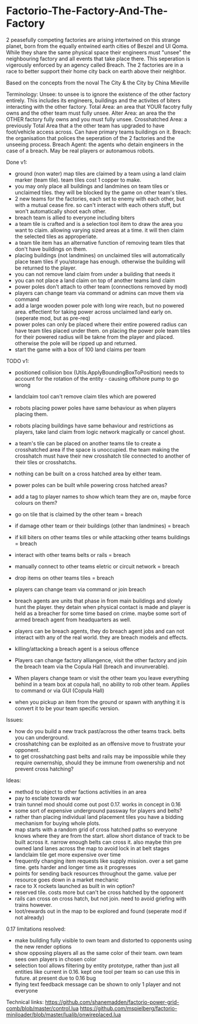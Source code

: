 # Factorio-The-Factory-And-The-Factory

2 peasefully competing factories are arising intertwined on this strange planet, born from the equally entwined earth cities of Beszel and UI Qoma. While they share the same physical space their engineers must "unsee" the neighbouring factory and all events that take place there. This seperation is vigerously enforced by an agency called Breach. The 2 factories are in a race to better support their home city back on earth above their neighbor.

Based on the concepts from the noval The City & the City by China Mieville



Terminology:
Unsee: to unsee is to ignore the existence of the other factory entirely. This includes its engineers, buildings and the activites of biters interacting with the other factory.
Total Area: an area that YOUR facotry fully owns and the other team must fully unsee.
Alter Area: an area the the OTHER factory fully owns and you must fully unsee.
Crosshatched Area: a previously Total Area that a the other team has upgraded to have foot/vehicle access across. Can have primary teams buildings on it.
Breach: the organisation that polices the seperation of the 2 factories and the unseeing process.
Breach Agent: the agents who detain engineers in the case of a breach. May be real players or autonamous robots.


Done v1:
 - ground (non water) map tiles are claimed by a team using a land claim marker (team tile). team tiles cost 1 copper to make.
 - you may only place all buildings and landmines on team tiles or unclaimed tiles. they will be blocked by the game on other team's tiles.
 - 2 new teams for the factories, each set to enemy with each other, but with a mutual cease fire. so can't interact with each others stuff, but won't automatically shoot each other.
 - breach team is allied to everyone including biters
 - a team tile is crafted and is a selection tool item to draw the area you want to claim. allowing varying sized areas at a time. it will then claim the selected tiles as approperiate.
 - a team tile item has an alternative function of removing team tiles that don't have buildings on them.
 - placing buildings (not landmines) on unclaimed tiles will automatically place team tiles if you/storage has enough. otherwise the building will be returned to the player.
 - you can not remove land claim from under a building that needs it
 - you can not place a land claim on top of another teams land claim
 - power poles don't attach to other team (connections removed by mod)
 - players can change team via command or admins can move them via command
 - add a large wooden power pole with long wire reach, but no powered area. effectient for taking power across unclaimed land early on. (seperate mod, but as pre-req)
 - power poles can only be placed where their entire powered radius can have team tiles placed under them. on placing the power pole team tiles for their powered radius will be takne from the player and placed. otherwise the pole will be ripped up and returned.
 - start the game with a box of 100 land claims per team


TODO v1:
 - positioned collision box (Utils.ApplyBoundingBoxToPosition) needs to account for the rotation of the entity - causing offshore pump to go wrong
 - landclaim tool can't remove claim tiles which are powered
 - robots placing power poles have same behaviour as when players placing them.
 - robots placing buildings have same behaviour and restrictions as players, take land claim from logic network magically or cancel ghost.
 - a team's tile can be placed on another teams tile to create a crosshatched area if the space is unoccupied. the team making the crosshatch must have their new crosshatch tile connected to another of their tiles or crosshatchs.
 - nothing can be built on a cross hatched area by either team.
 - power poles can be built while powering cross hatched areas?
 - add a tag to player names to show which team they are on, maybe force colours on them?

 - go on tile that is claimed by the other team = breach
 - if damage other team or their buildings (other than landmines) = breach
 - if kill biters on other teams tiles or while attacking other teams buildings = breach
 - interact with other teams belts or rails = breach
 - manually connect to other teams eletric or circuit network = breach
 - drop items on other teams tiles = breach
 - players can change team via command or join breach
 - breach agents are units that phase in from main buildings and slowly hunt the player. they detain when physical contact is made and player is held as a breacher for some time based on crime. maybe some sort of armed breach agent from headquarters as well.
 - players can be breach agents, they do breach agent jobs and can not interact with any of the real world. they are breach models and effects.
 - killing/attacking a breach agent is a seious offence

 - Players can change factory alliangence, visit the other factory and join the breach team via the Copula Hall (breach and invunverable).
 - When players change team or visit the other team you leave everything behind in a team box at copula hall, no ability to rob other team. Applies to command or via GUI (Copula Hall)
 - when you pickup an item from the ground or spawn with anything it is convert it to be your team specific version.


Issues:
 - how do you build a new track past/across the other teams track. belts you can underground.
 - crosshatching can be exploited as an offensive move to frustrate your opponent.
 - to get crosshatching past belts and rails may be impossible while they require ownernship, should they be immune from owenership and not prevent cross hatching?


Ideas:
 - method to object to other factions activities in an area
 - pay to esclate towards war
 - train tunnel mod should come out post 0.17. works in concept in 0.16
 - some sort of expensive underground passway for players and belts?
 - rather than placing individual land placement tiles you have a bidding mechanism for buying whole plots.
 - map starts with a random grid of cross hatched paths so everyone knows where they are from the start. allow short distance of track to be built across it. narrow enough belts can cross it. also maybe thin pre owned land lanes across the map to avoid lock in at belt stages
 - landclaim tile get more expensive over time
 - frequently changing item requests like supply mission. over a set game time. gets harder and longer time as it progresses
 - points for sending back resources throughout the game. value per resource goes down in a market mechanic
 - race to X rockets launched as built in win option?
 - reserved tile. costs more but can't be cross hatched by the opponent
 - rails can cross on cross hatch, but not join. need to avoid griefing with trains however.
 - loot/rewards out in the map to be explored and found (seperate mod if not already)


0.17 limitations resolved:
 - make building fully visible to own team and distorted to opponents using the new render options
 - show opposing players all as the same color of their team. own team sees own players in chosen color
 - selection tool allows filtering by entity prototype, rather than just all entities like current in 0.16. kept one tool per team so can use this in future. at present due to 0.16 bug
 - flying text feedback message can be shown to only 1 player and not everyone



Technical links:
https://github.com/shanemadden/factorio-power-grid-comb/blob/master/control.lua
https://github.com/mspielberg/factorio-miniloader/blob/master/lualib/onwireplaced.lua
